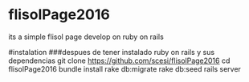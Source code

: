# flisolPage2016
its a simple flisol page develop on ruby on rails

#instalation
###despues de tener instalado ruby on rails y sus dependencias
git clone https://github.com/scesi/flisolPage2016
cd flisolPage2016
bundle install
rake db:migrate
rake db:seed
rails server

